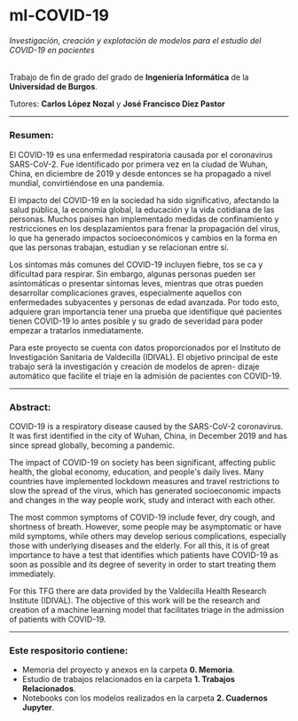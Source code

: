 # ml-COVID-19
###### Investigación, creación y explotación de modelos para el estudio del COVID-19 en pacientes
Trabajo de fin de grado del grado de **Ingeniería Informática** de la **Universidad de Burgos**.

Tutores: **Carlos López Nozal** y **José Francisco Diez Pastor**

---

### Resumen: 

El COVID-19 es una enfermedad respiratoria causada por el coronavirus SARS-CoV-2. Fue identificado por primera vez en la ciudad de Wuhan, China, en diciembre de 2019 y desde entonces se ha propagado a nivel mundial, convirtiéndose en una pandemia.

El impacto del COVID-19 en la sociedad ha sido significativo, afectando la salud pública, la economía global, la educación y la vida cotidiana de las personas. Muchos países han implementado medidas de confinamiento y restricciones en los desplazamientos para frenar la propagación del virus, lo que ha generado impactos socioeconómicos y cambios en la forma en que las personas trabajan, estudian y se relacionan entre sí.

Los síntomas más comunes del COVID-19 incluyen fiebre, tos se ca y dificultad para respirar. Sin embargo, algunas personas pueden ser asintomáticas o presentar síntomas leves, mientras que otras pueden desarrollar complicaciones graves, especialmente aquellos con enfermedades subyacentes y personas de edad avanzada. Por todo esto, adquiere gran importancia tener una prueba que identifique qué pacientes tienen COVID-19 lo antes posible y su grado de severidad para poder empezar a tratarlos inmediatamente.

Para este proyecto se cuenta con datos proporcionados por el Instituto de Investigación Sanitaria de Valdecilla (IDIVAL). El objetivo principal de este trabajo será la investigación y creación de modelos de apren-
dizaje automático que facilite el triaje en la admisión de pacientes con COVID-19.

---

### Abstract: 

COVID-19 is a respiratory disease caused by the SARS-CoV-2 coronavirus. It was first identified in the city of Wuhan, China, in December 2019 and has since spread globally, becoming a pandemic.

The impact of COVID-19 on society has been significant, affecting public health, the global economy, education, and people's daily lives. Many countries have implemented lockdown measures and travel restrictions to slow the spread of the virus, which has generated socioeconomic impacts and changes in the way people work, study and interact with each other.

The most common symptoms of COVID-19 include fever, dry cough, and shortness of breath. However, some people may be asymptomatic or have mild symptoms, while others may develop serious complications, especially those with underlying diseases and the elderly. For all this, it is of great importance to have a test that identifies which patients have COVID-19 as soon as possible and its degree of severity in order to start treating them immediately.

For this TFG there are data provided by the Valdecilla Health Research Institute (IDIVAL). The objective of this work will be the research and creation of a machine learning model that facilitates triage in the admission of patients with COVID-19.

---

### Este respositorio contiene: 

- Memoria del proyecto y anexos en la carpeta **0. Memoria**.
- Estudio de trabajos relacionados en la carpeta **1. Trabajos Relacionados**.
- Notebooks con los modelos realizados en la carpeta **2. Cuadernos Jupyter**.
